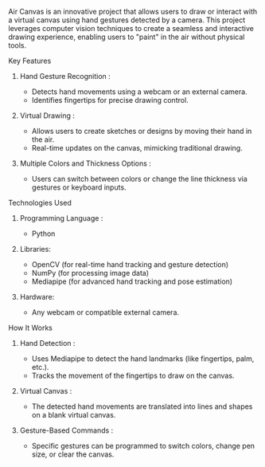 Air Canvas is an innovative project that allows users to draw or interact with a virtual canvas using hand gestures detected by a camera. This project leverages computer vision techniques to create a seamless and interactive drawing experience, enabling users to "paint" in the air without physical tools.

Key Features
1. Hand Gesture Recognition :
   - Detects hand movements using a webcam or an external camera.
   - Identifies fingertips for precise drawing control.

2. Virtual Drawing :
   - Allows users to create sketches or designs by moving their hand in the air.
   - Real-time updates on the canvas, mimicking traditional drawing.

3. Multiple Colors and Thickness Options :
   - Users can switch between colors or change the line thickness via gestures or keyboard inputs.

Technologies Used

1. Programming Language :
   - Python
     
2. Libraries:
   - OpenCV (for real-time hand tracking and gesture detection)
   - NumPy (for processing image data)
   - Mediapipe (for advanced hand tracking and pose estimation)

3. Hardware:
   - Any webcam or compatible external camera.


How It Works
1. Hand Detection :
   - Uses Mediapipe to detect the hand landmarks (like fingertips, palm, etc.).
   - Tracks the movement of the fingertips to draw on the canvas.

2. Virtual Canvas :
   - The detected hand movements are translated into lines and shapes on a blank virtual canvas.

3. Gesture-Based Commands :
   - Specific gestures can be programmed to switch colors, change pen size, or clear the canvas.

